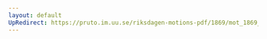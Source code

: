 ```yaml
---
layout: default
UpRedirect: https://pruto.im.uu.se/riksdagen-motions-pdf/1869/mot_1869__ak__181/mot_1869__ak__181-002.pdf
---
```

